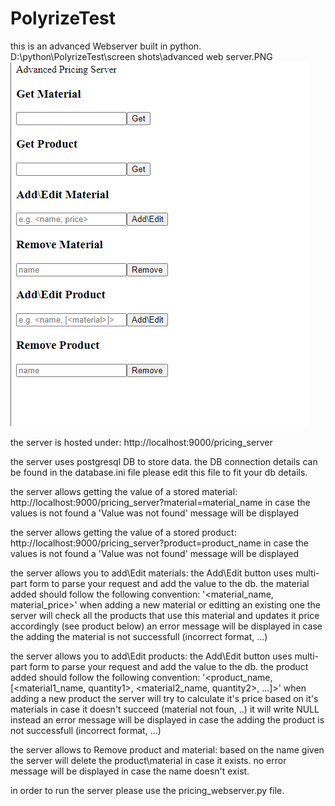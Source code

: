 # PolyrizeTest

this is an advanced Webserver built in python. 
D:\python\PolyrizeTest\screen shots\advanced web server.PNG
![web server](/screen_shots/advanced_web_server.PNG?raw=true "Advance Web Server")

the server is hosted under: 
http://localhost:9000/pricing_server

the server uses postgresql DB to store data. the DB connection details can be found in the database.ini file please edit this file to fit your db details. 

the server allows getting the value of a stored material: 
http://localhost:9000/pricing_server?material=material_name
in case the values is not found a 'Value was not found' message will be displayed


the server allows getting the value of a stored product: 
http://localhost:9000/pricing_server?product=product_name
in case the values is not found a 'Value was not found' message will be displayed

the server allows you to add\Edit materials: 
	the Add\Edit button uses multi-part form to parse your request and add the value to the db. 
	the material added should follow the following convention: 
	'<material_name, material_price>'
	when adding a new material or editting an existing one the server will check all the products that use this material and updates it price accordingly (see product below)
	an error message will be displayed in case the adding the material is not successfull (incorrect format, ...)
	
the server allows you to add\Edit products: 
	the Add\Edit button uses multi-part form to parse your request and add the value to the db. 
	the product added should follow the following convention: 
	'<product_name, [<material1_name, quantity1>, <material2_name, quantity2>, ...]>'
	when adding a new product the server will try to calculate it's price based on it's materials in case it doesn't succeed (material not foun, ..) it will write NULL instead
	an error message will be displayed in case the adding the product is not successfull (incorrect format, ...)
	
the server allows to Remove product and material: 
	based on the name given the server will delete the product\material in case it exists. 
	no error message will be displayed in case the name doesn't exist. 


in order to run the server please use the pricing_webserver.py file.